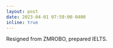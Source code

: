 ```yaml
---
layout: post
date: 2023-04-01 07:59:00-0400
inline: true
---
```

<!-- A simple inline announcement with Markdown emoji! :sparkles: :smile: -->
Resigned from ZMROBO, prepared IELTS.